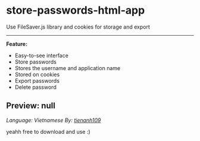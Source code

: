 # store-passwords-html-app
Use FileSaver.js library and cookies for storage and export

----------

**Feature:**
- Easy-to-see interface
- Store passwords
- Stores the username and application name
- Stored on cookies
- Export passwords
- Delete password


Preview: null
-----------

*Language: Vietnamese*
*By: [tienanh109](https://youtube.com/@tienanh_90)*


yeahh free to download and use :)
